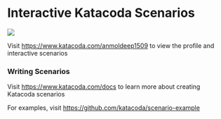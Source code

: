 # Interactive Katacoda Scenarios

[![](http://shields.katacoda.com/katacoda/anmoldeep1509/count.svg)](https://www.katacoda.com/anmoldeep1509 "Get your profile on Katacoda.com")

Visit https://www.katacoda.com/anmoldeep1509 to view the profile and interactive scenarios

### Writing Scenarios
Visit https://www.katacoda.com/docs to learn more about creating Katacoda scenarios

For examples, visit https://github.com/katacoda/scenario-example
